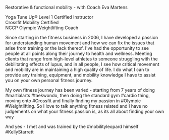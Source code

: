 








Restorative & functional mobility - with Coach Eva Martens

Yoga Tune Up® Level 1 Certified Instructor <br>
Crossfit Mobility Certified<br>
NCCP Olympic Weightlifting Coach<br>

Since starting in the fitness business in 2006,  I have developed a passion for understanding human movement and how we can fix the issues that arise from training or the lack thereof.  I've had the opportunity to see people at all points along their journey to health and wellness.  Meeting clients that range from high-level athletes to someone struggling with the debilitating effects of lupus, and in all people,  I see how critical movement and mobility are in maintaining a high quality of life.  I do what I can to provide any training, equipment, and mobility knowledge I have to assist you on your own personal fitness journey.

My own fitness journey has been varied - starting from 7 years of doing #martialarts #taekwondo, then doing the standard gym #cardio thing, moving onto #Crossfit and finally finding my passion in #Olympic #Weightlifting. So I love to talk anything fitness related and I have no judgements on what your fitness passion is, as its all about finding your own way

And yes - I met and was trained by the #mobilityleopard himself #KellyStarrett  ﻿




